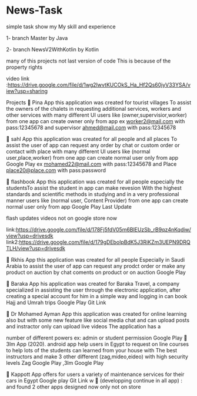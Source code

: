 # News-Task

simple task show my My skill and experience

1- branch Master by Java

2- branch NewsV2WithKotlin by Kotlin

many of this projects not last version of code This is because of the property rights

video link :https://drive.google.com/file/d/1wg2IwvtKUCOkS_Ha_Hf2Qs60jyV33YSA/view?usp=sharing

Projects
 Pina App this application was created for tourist villages To assist the owners of the chalets in requesting
additional services, workers and other services with many different UI users like (owner,supervisior,worker)
from one app can create owner only from app 
ex worker2@mail.com with pass:12345678 and supervisor ahmed@mail.com with pass:12345678

 sahl App this application was created for all people and all places To assist the user of app can request any
order by chat or custom order or contact with place with many different UI users like (normal
user,place,worker) from one app can create normal user only from app Google Play
ex mohamed22@mail.com with pass:12345678 and Place place20@place.com with pass:password

 flashbook App this application was created for all people especially the studentsTo assist the student in app
can make revesion With the highest standards and scientific methods in studying and in a very professional
manner users like (normal user, Content Provider) from one app can create normal user only from app
Google Play Last Update

flash updates videos not on google store now 

link:https://drive.google.com/file/d/178Fj5fdV05m6BlEUzSb_rB9qz4nKqdiw/view?usp=drivesdk
link2:https://drive.google.com/file/d/179gDEboIpBdK5J3RiKZm3UEPN9DRQTLH/view?usp=drivesdk

 Rkhis App this application was created for all people Especially in Saudi Arabia to assist the user of app can
request any prodct order or make any product on auction by chat coments on product or on auction
Google Play

 Baraka App his application was created for Baraka Travel, a company specialized in assisting the user
through the electronic application, after creating a special account for him in a simple way and logging in can
book Hajj and Umrah trips Google Play Git Link

 Dr Mohamed Ayman App this application was created for online learning also but with some new feature like
social media chat and can upload posts and instractor only can upload live videos The application has a

number of different powers ex: admin or student permission Google Play
 3lm App (2020). android app help users in Egypt to request on line courses to help lots of the
students can learned from your house with The best instructors and make 3 other different
(zag,mideo,eideo) with high security levels Zag Google Play ,3lm Google Play

 Kappott App offers for users a variety of maintenance services for their cars in Egypt Google play Git Link
w
 (developping continue in all app) : and found 2 other apps designed now only not on store

